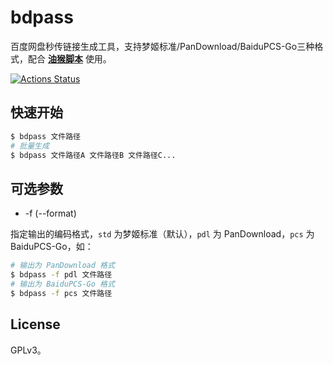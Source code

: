 # bdpass

百度网盘秒传链接生成工具，支持梦姬标准/PanDownload/BaiduPCS-Go三种格式，配合 **[油猴脚本](https://greasyfork.org/zh-CN/scripts/397324-秒传链接提取)** 使用。

[![Actions Status](https://img.shields.io/github/workflow/status/winterssy/bdpass/Build/master?logo=appveyor)](https://github.com/winterssy/bdpass/actions)

## 快速开始

```sh
$ bdpass 文件路径
# 批量生成
$ bdpass 文件路径A 文件路径B 文件路径C...
```

## 可选参数

- -f (--format)

指定输出的编码格式，`std` 为梦姬标准（默认），`pdl` 为 PanDownload，`pcs` 为 BaiduPCS-Go，如：

```sh
# 输出为 PanDownload 格式
$ bdpass -f pdl 文件路径
# 输出为 BaiduPCS-Go 格式
$ bdpass -f pcs 文件路径
```

## License

GPLv3。